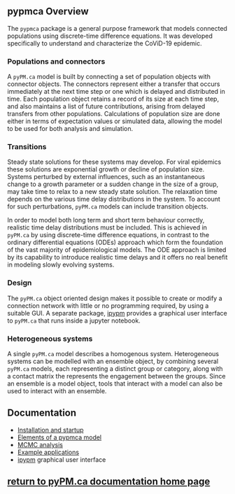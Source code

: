 ## pypmca Overview

The ``pypmca`` package is a general purpose framework
that models connected populations using
discrete-time difference equations. It was developed specifically
to understand and characterize the CoViD-19 epidemic.

### Populations and connectors

A ``pyPM.ca`` model is built by connecting a set of population objects with
connector objects. The connectors represent either a transfer that occurs
immediately at the next time step
or one which is delayed and distributed in time. Each
population object retains a record of its size at each time step, and also
maintains a list of future contributions, arising from delayed transfers
from other populations.
Calculations of population size are done either in terms of expectation values
or simulated data,
allowing the model to be used for both analysis and simulation.

### Transitions

Steady state solutions for these systems may develop. For viral epidemics these
solutions are exponential growth or decline of population size.
Systems perturbed by external influences, such as an instantaneous change
to a growth parameter or a sudden change in the size of a group,
may take time to relax to a new steady state solution.
The relaxation time depends on the various time delay distributions in the system.
To account for such perturbations, ``pyPM.ca`` models can include transition objects.

In order to model both long term and short term behaviour correctly,
realistic time delay distributions must be included.
This is achieved in ``pyPM.ca`` by using discrete-time difference equations,
in contrast to the ordinary differential equations (ODEs) approach
which form the foundation of the vast majority of epidemiological models.
The ODE approach is limited by its capability to introduce realistic time delays
and it offers no real benefit in modeling slowly evolving systems.

### Design

The ``pyPM.ca`` object oriented design makes it possible to create or modify a
connection network with little or no programming required, by using a suitable GUI.
A separate package, [ipypm](../ipypm/index.md)
provides a graphical user interface to ``pyPM.ca``
that runs inside a jupyter notebook.

### Heterogeneous systems

A single ``pyPM.ca`` model describes a homogenous system.
Heterogeneous systems can be modelled with an ensemble object,
by combining several ``pyPM.ca`` models, each
representing a distinct group or category, along with a contact matrix the represents
the engagement between the groups. Since an ensemble is a model object, tools that
interact with a model can also be used to interact with an ensemble.

## Documentation

* [Installation and startup](installation.md)
* [Elements of a pypmca model](elements.md)
* [MCMC analysis](mcmc.md)
* [Example applications](https://github.com/pypm/pypmca/tree/master/examples/jupyter)
* [ipypm](../ipypm/index.md) graphical user interface


## [return to pyPM.ca documentation home page](../..)

